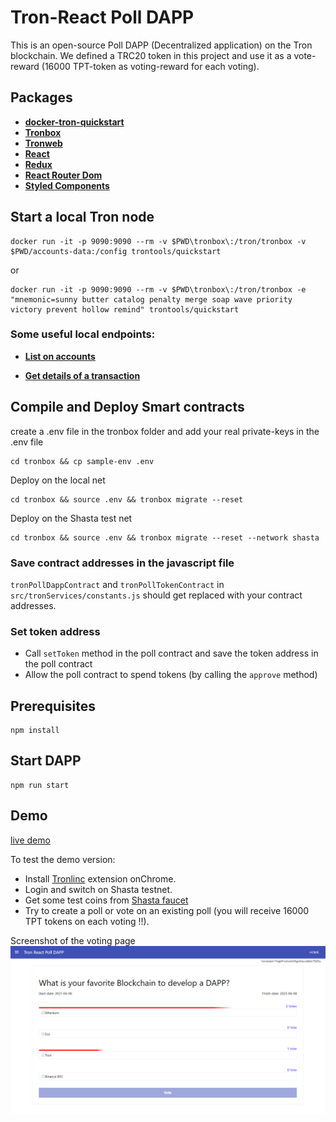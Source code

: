 # Tron-React Poll DAPP
This is an open-source Poll DAPP (Decentralized application) on the Tron blockchain. We defined a TRC20 token in this project and use it as a vote-reward (16000 TPT-token as voting-reward for each voting).


## Packages

- **[docker-tron-quickstart](https://github.com/TRON-US/docker-tron-quickstart)**
- **[Tronbox](https://github.com/tronprotocol/tronbox)**
- **[Tronweb](https://github.com/tronprotocol/tronweb)**
- **[React](https://github.com/facebook/react)**
- **[Redux](https://github.com/reduxjs/redux)**
- **[React Router Dom](https://github.com/ReactTraining/react-router/tree/master/packages/react-router-dom)**
- **[Styled Components](https://github.com/styled-components/styled-components)**


## Start a local Tron node

```shell
docker run -it -p 9090:9090 --rm -v $PWD\tronbox\:/tron/tronbox -v $PWD/accounts-data:/config trontools/quickstart

```
or
```shell
docker run -it -p 9090:9090 --rm -v $PWD\tronbox\:/tron/tronbox -e "mnemonic=sunny butter catalog penalty merge soap wave priority victory prevent hollow remind" trontools/quickstart

```

### Some useful local endpoints:
- **[List on accounts](http://localhost:9090/admin/accounts)**

- **[Get details of a transaction](http://127.0.0.1:9090/wallet/gettransactionbyid?value=the-transaction-id)**


## Compile and Deploy Smart contracts

create a .env file in the tronbox folder and add your real private-keys in the .env file


```shell
cd tronbox && cp sample-env .env 
```

Deploy on the local net

```shell
cd tronbox && source .env && tronbox migrate --reset 

```
Deploy on the Shasta test net
```shell
cd tronbox && source .env && tronbox migrate --reset --network shasta

```
### Save contract addresses in the javascript file
`tronPollDappContract` and `tronPollTokenContract` in `src/tronServices/constants.js` should get replaced with your contract addresses.
### Set token address 
- Call `setToken` method in the poll contract and save the token address in the poll contract
- Allow the poll contract to spend tokens (by calling the `approve` method)
## Prerequisites
```
npm install
```


## Start DAPP
```
npm run start
```

## Demo
[live demo](https://vahidfzm.github.io/tron-react-poll-dapp/)

To test the demo version:
- Install [Tronlinc](https://chrome.google.com/webstore/detail/tronlink%EF%BC%88%E6%B3%A2%E5%AE%9D%E9%92%B1%E5%8C%85%EF%BC%89/ibnejdfjmmkpcnlpebklmnkoeoihofec) extension onChrome.
- Login and switch on Shasta testnet.
- Get some test coins from [Shasta faucet](https://www.trongrid.io/shasta)
- Try to create a poll or vote on an existing poll (you will receive 16000 TPT tokens on each voting !!).



Screenshot of the voting page
![demo](./demo.png)


